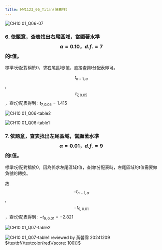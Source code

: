 ```yaml
---
Title: HW1123_06_Titan(陳嘉祥)
---
```


![CH10 01_Q06-07](https://github.com/user-attachments/assets/74b92515-7b2b-4730-83b4-26643982ad2e)

### 6. 依題意，查表找出右尾區域，當顯著水準 $$\alpha=0.10，d.f.=7$$的t值。
標準t分配對稱於0，求右尾區域t值，直接查詢t分配表即可。 

$$t_{n-1,\alpha}$$ , $$t_{7,0.05}$$，查t分配表得到 : 
$t_{7,0.05} = 1.415$  

![CH10 01_Q06-table2](https://github.com/user-attachments/assets/15aa36c4-35ab-4e45-8fca-fa417f111ddd)


![CH10 01_Q06-table1](https://github.com/user-attachments/assets/1d6d784a-02df-488c-a72c-4fc2b30e965d)  

### 7. 依題意，查表找出左尾區域，當顯著水準 $$\alpha=0.01，d.f.=9$$的t值。
標準t分配對稱於0，因為係求左尾區域t值，查詢t分配表時，左尾區域的t值需要做負號的轉換。 

故 $$-t_{n-1,\alpha}$$ , $$-t_{9,0.01}$$，查t分配表得到 : 
$-t_{9,0.01} = -2.821$  

![CH10 01_Q07-table2](https://github.com/user-attachments/assets/5756f178-b035-4c00-bdf8-4c36921d675a)
  

![CH10 01_Q07-table1](https://github.com/user-attachments/assets/b593af8f-f2f6-4355-9acb-b7b2d88f0e57)
reviewed by 黃馨霈 20241209 $\textbf{\textcolor{red}{score: 100}}$
